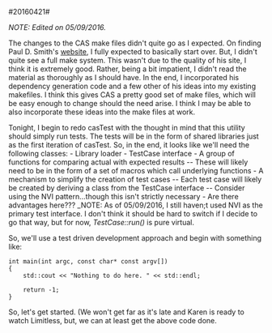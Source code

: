 #20160421#

_NOTE: Edited on 05/09/2016._

The changes to the CAS make files didn't quite go as I expected.  On finding
Paul D. Smith's [website](http://make.mad-scientists.net), I fully expected to basically start over.  But, I didn't quite see a full make system.  This wasn't due to the quality of his site, I think it is extremely good.  Rather, being a bit impatient, I didn't read the material as thoroughly as I should have.  In the end, I incorporated his dependency generation code and a few other of his ideas into my existing makefiles.  I think this gives CAS a pretty good set of make files, which will be easy enough to change should the need arise.  I think I may be able to also incorporate these ideas into the make files at work.

Tonight, I begin to redo casTest with the thought in mind that this utility
should simply run tests.  The tests will be in the form of shared libraries
just as the first iteration of casTest.  So, in the end, it looks like we'll
need the following classes:
    - Library loader
    - TestCase interface
    - A group of functions for comparing actual with expected results
      -- These will likely need to be in the form of a set of macros which
         call underlying functions
    - A mechanism to simplify the creation of test cases
      -- Each test case will likely be created by deriving a class from the
         TestCase interface
      -- Consider using the NVI pattern...though this isn't strictly necessary
         - Are there advantages here???
	  _NOTE: As of 05/09/2016, I still haven;t used NVI as the primary test interface.  I don't think it should be hard to switch if I decide to go that way, but for now, *TestCase::run()* is pure virtual.

So, we'll use a test driven development approach and begin with something like:

    int main(int argc, const char* const argv[])
    {
        std::cout << "Nothing to do here. " << std::endl;

        return -1;
    }

So, let's get started.  (We won't get far as it's late and Karen is ready to
watch Limitless, but, we can at least get the above code done.
